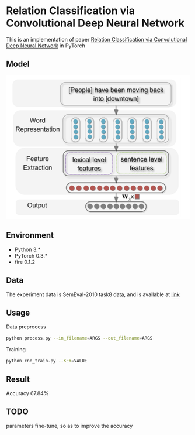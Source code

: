 # Relation Classification via Convolutional Deep Neural Network

This is an implementation of paper [Relation Classification via Convolutional Deep Neural Network](http://www.aclweb.org/anthology/C14-1220) in PyTorch

## Model
![](./framework.png)

## Environment
* Python 3.*
* PyTorch 0.3.*
* fire 0.1.2

## Data
The experiment data is SemEval-2010 task8 data, and is available at [link](https://drive.google.com/file/d/0B_jQiLugGTAkMDQ5ZjZiMTUtMzQ1Yy00YWNmLWJlZDYtOWY1ZDMwY2U4YjFk/view?layout=list&ddrp=1&sort=name&num=50#)

## Usage
Data preprocess

```bash
python process.py --in_filename=ARGS --out_filename=ARGS
```

Training

```bash
python cnn_train.py --KEY=VALUE
```

## Result
Accuracy
67.84%

## TODO
parameters fine-tune, so as to improve the accuracy